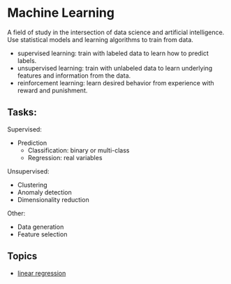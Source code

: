 # Machine Learning

A field of study in the intersection of data science and artificial
intelligence. Use statistical models and learning algorithms to train from data.

- supervised learning: train with labeled data to learn how to predict
  labels.
- unsupervised learning: train with unlabeled data to learn underlying features
  and information from the data.
- reinforcement learning: learn desired behavior from experience with reward and
  punishment.

## Tasks:

Supervised:

- Prediction
  - Classification: binary or multi-class
  - Regression: real variables

Unsupervised:

- Clustering
- Anomaly detection
- Dimensionality reduction

Other:

- Data generation
- Feature selection

## Topics

- [linear regression](./linear-regression.md)
